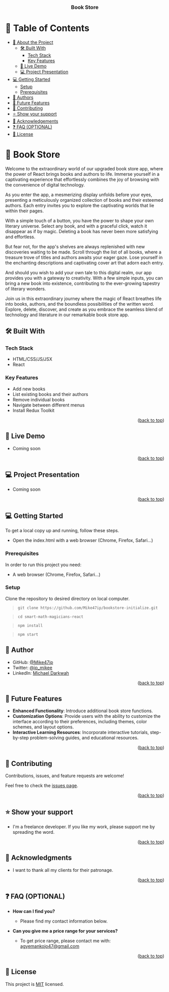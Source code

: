<a name="readme-top"></a>

<!--
HOW TO USE:
This is an example of how you may give instructions on setting up your project locally.

Modify this file to match your project and remove sections that don't apply.

REQUIRED SECTIONS:
- Table of Contents
- About the Project
  - Built With
  - Live Demo
- Getting Started
- Authors
- Future Features
- Contributing
- Show your support
- Acknowledgements
- License

OPTIONAL SECTIONS:
- FAQ

After you're finished please remove all the comments and instructions!
-->

<div align="center">
  <!-- You are encouraged to replace this logo with your own! Otherwise you can also remove it. -->
  <!-- <img src="./src/images/s_logo.png" alt="logo" width="140"  height="auto" /> -->
  <br/>

  <h3><b>Book Store</b></h3>

</div>


# 📗 Table of Contents

- [📖 About the Project](#about-project)
  - [🛠 Built With](#built-with)
    - [Tech Stack](#tech-stack)
    - [Key Features](#key-features)
  - [🚀 Live Demo](#live-demo)
  - [💻 Project Presentation](#presentation)
- [💻 Getting Started](#getting-started)
  - [Setup](#setup)
  - [Prerequisites](#prerequisites)
- [👥 Authors](#authors)
- [🔭 Future Features](#future-features)
- [🤝 Contributing](#contributing)
- [⭐️ Show your support](#support)
- [🙏 Acknowledgements](#acknowledgements)
- [❓ FAQ (OPTIONAL)](#faq)
- [📝 License](#license)

<!-- PROJECT DESCRIPTION  -->

# 📖 Book Store <a name="about-project"></a>

Welcome to the extraordinary world of our upgraded book store app, where the power of React brings books and authors to life. Immerse yourself in a captivating experience that effortlessly combines the joy of browsing with the convenience of digital technology.

As you enter the app, a mesmerizing display unfolds before your eyes, presenting a meticulously organized collection of books and their esteemed authors. Each entry invites you to explore the captivating worlds that lie within their pages.

With a simple touch of a button, you have the power to shape your own literary universe. Select any book, and with a graceful click, watch it disappear as if by magic. Deleting a book has never been more satisfying and effortless.

But fear not, for the app's shelves are always replenished with new discoveries waiting to be made. Scroll through the list of all books, where a treasure trove of titles and authors awaits your eager gaze. Lose yourself in the enchanting descriptions and captivating cover art that adorn each entry.

And should you wish to add your own tale to this digital realm, our app provides you with a gateway to creativity. With a few simple inputs, you can bring a new book into existence, contributing to the ever-growing tapestry of literary wonders.

Join us in this extraordinary journey where the magic of React breathes life into books, authors, and the boundless possibilities of the written word. Explore, delete, discover, and create as you embrace the seamless blend of technology and literature in our remarkable book store app.

## 🛠 Built With <a name="built-with"></a>

### Tech Stack <a name="tech-stack"></a>
- HTML/CSS/JS/JSX
- React


<!-- Features -->

### Key Features <a name="key-features"></a>
- Add new books
- List existing books and their authors
- Remove individual books
- Navigate between different menus
- Install Redux Toolkit

<p align="right">(<a href="#readme-top">back to top</a>)</p>

<!-- LIVE DEMO  -->

## 🚀 Live Demo <a name="live-demo"></a>
- Coming soon
<!-- - Click <a href="https://wacoo.github.io/DEF-CON_Summit/">here</a> to open the live demo. -->
<p align="right">(<a href="#readme-top">back to top</a>)</p>

## 💻 Project Presentation <a name="presentation"></a>
<!-- - Click <a href="">here</a> to open the presentation. -->
- Coming soon
<p align="right">(<a href="#readme-top">back to top</a>)</p>
<!-- GETTING STARTED -->

## 💻 Getting Started <a name="getting-started"></a>
To get a local copy up and running, follow these steps.
- Open the index.html with a web browser (Chrome, Firefox, Safari...)

### Prerequisites

In order to run this project you need:
- A web browser (Chrome, Firefox, Safari...)
<!--
Example command:

```sh
 gem install rails
```
 -->

### Setup
Clone the repository to desired directory on local computer.
> `git clone https://github.com/Mike47ip/bookstore-initialize.git`

> `cd smart-math-magicians-react`

> `npm install`

> `npm start`

## 👥 Author <a name="authors"></a>
- GitHub: [@Mike47ip](https://github.com/Mike47ip)
- Twitter: [@ip_mikee](https://twitter.com/ip_mikee/)
- LinkedIn: [Michael Darkwah](https://linkedin.com/in/michael-darkwah-81a039141/)

<p align="right">(<a href="#readme-top">back to top</a>)</p>

<!-- FUTURE FEATURES -->

## 🔭 Future Features <a name="future-features"></a>
- **Enhanced Functionality**: Introduce additional book store functions.
- **Customization Options**: Provide users with the ability to customize the interface according to their preferences, including themes, color schemes, and layout options.
- **Interactive Learning Resources**: Incorporate interactive tutorials, step-by-step problem-solving guides, and educational resources.
<p align="right">(<a href="#readme-top">back to top</a>)</p>

<!-- CONTRIBUTING -->

## 🤝 Contributing <a name="contributing"></a>

Contributions, issues, and feature requests are welcome!

Feel free to check the [issues page](../../issues/).

<p align="right">(<a href="#readme-top">back to top</a>)</p>

<!-- SUPPORT -->

## ⭐️ Show your support <a name="support"></a>

- I'm a freelance developer. If you like my work, please support me by spreading the word.

<p align="right">(<a href="#readme-top">back to top</a>)</p>

<!-- ACKNOWLEDGEMENTS -->

## 🙏 Acknowledgments <a name="acknowledgements"></a>
- I want to thank all my clients for their patronage.

<p align="right">(<a href="#readme-top">back to top</a>)</p>

<!-- FAQ (optional) -->

## ❓ FAQ (OPTIONAL) <a name="faq"></a>
- **How can I find you?**

  - Please find my contact information below.

- **Can you give me a price range for your services?**

  - To get price range, please contact me with: agyemankojo47@gmail.com

<p align="right">(<a href="#readme-top">back to top</a>)</p>

<!-- LICENSE -->

## 📝 License <a name="license"></a>

This project is [MIT](MIT.md) licensed.
